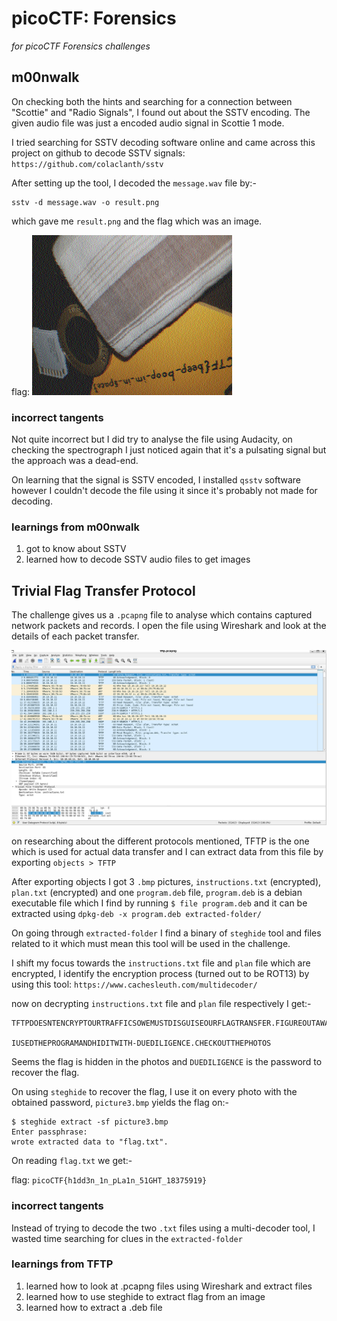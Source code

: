 # picoCTF: Forensics

_for picoCTF Forensics challenges_

## m00nwalk

On checking both the hints and searching for a connection between "Scottie" and "Radio Signals", I found out about the SSTV encoding. The given audio file was just a encoded audio signal in Scottie 1 mode.

I tried searching for SSTV decoding software online and came across this project on github to decode SSTV signals: `https://github.com/colaclanth/sstv`

After setting up the tool, I decoded the `message.wav` file by:-

```
sstv -d message.wav -o result.png
```

which gave me `result.png` and the flag which was an image.

flag: ![m00nwalk flag](./images/m00nwalk_flag.png)


### incorrect tangents

Not quite incorrect but I did try to analyse the file using Audacity, on checking the spectrograph I just noticed again that it's a pulsating signal but the approach was a dead-end.

On learning that the signal is SSTV encoded, I installed `qsstv` software however I couldn't decode the file using it since it's probably not made for decoding.

### learnings from m00nwalk

1. got to know about SSTV
2. learned how to decode SSTV audio files to get images

## Trivial Flag Transfer Protocol

The challenge gives us a `.pcapng` file to analyse which contains captured network packets and records. I open the file using Wireshark and look at the details of each packet transfer.

![img1](./images/tftp1.png)

on researching about the different protocols mentioned, TFTP is the one which is used for actual data transfer and I can extract data from this file by exporting `objects > TFTP`

After exporting objects I got 3 `.bmp` pictures, `instructions.txt` (encrypted), `plan.txt` (encrypted) and one `program.deb` file, `program.deb` is a debian executable file which I find by running `$ file program.deb` and it can be extracted using `dpkg-deb -x program.deb extracted-folder/`

On going through `extracted-folder` I find a binary of `steghide` tool and files related to it which must mean this tool will be used in the challenge.

I shift my focus towards the `instructions.txt` file and `plan` file which are encrypted, I identify the encryption process (turned out to be ROT13) by using this tool: `https://www.cachesleuth.com/multidecoder/`

now on decrypting `instructions.txt` file and `plan` file respectively I get:-

```
TFTPDOESNTENCRYPTOURTRAFFICSOWEMUSTDISGUISEOURFLAGTRANSFER.FIGUREOUTAWAYTOHIDETHEFLAGANDIWILLCHECKBACKFORTHEPLAN

IUSEDTHEPROGRAMANDHIDITWITH-DUEDILIGENCE.CHECKOUTTHEPHOTOS
```

Seems the flag is hidden in the photos and `DUEDILIGENCE` is the password to recover the flag.

On using `steghide` to recover the flag, I use it on every photo with the obtained password, `picture3.bmp` yields the flag on:-


```
$ steghide extract -sf picture3.bmp
Enter passphrase:
wrote extracted data to "flag.txt".
```

On reading `flag.txt` we get:-

flag: `picoCTF{h1dd3n_1n_pLa1n_51GHT_18375919}`

### incorrect tangents

Instead of trying to decode the two `.txt` files using a multi-decoder tool, I wasted time searching for clues in the `extracted-folder`

### learnings from TFTP

1. learned how to look at .pcapng files using Wireshark and extract files
2. learned how to use steghide to extract flag from an image
3. learned how to extract a .deb file

